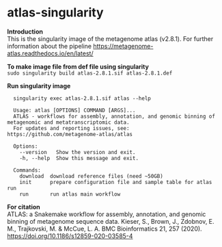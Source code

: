 # atlas-singularity
<p align="justify">

**Introduction** \
This is the singularity image of the metagenome atlas (v2.8.1). For further information about the pipeline https://metagenome-atlas.readthedocs.io/en/latest/

**To make image file from def file using singularity** \
`sudo singularity build atlas-2.8.1.sif atlas-2.8.1.def`

**Run singularity image**
  
```
  singularity exec atlas-2.8.1.sif atlas --help
  
  Usage: atlas [OPTIONS] COMMAND [ARGS]...
  ATLAS - workflows for assembly, annotation, and genomic binning of metagenomic and metatranscriptomic data.
  For updates and reporting issues, see: https://github.com/metagenome-atlas/atlas
  
  Options:
    --version   Show the version and exit.
    -h, --help  Show this message and exit. 

  Commands:
    download  download reference files (need ~50GB)
    init      prepare configuration file and sample table for atlas run
    run       run atlas main workflow
```

**For citation** \
ATLAS: a Snakemake workflow for assembly, annotation, and genomic binning of metagenome sequence data. Kieser, S., Brown, J., Zdobnov, E. M., Trajkovski, M. & McCue, L. A. BMC Bioinformatics 21, 257 (2020). https://doi.org/10.1186/s12859-020-03585-4
